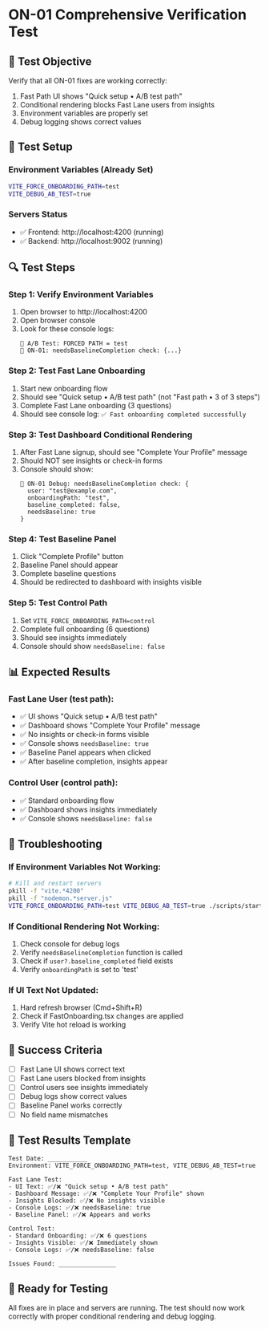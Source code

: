 # ON-01 Comprehensive Verification Test

## 🎯 **Test Objective**
Verify that all ON-01 fixes are working correctly:
1. Fast Path UI shows "Quick setup • A/B test path"
2. Conditional rendering blocks Fast Lane users from insights
3. Environment variables are properly set
4. Debug logging shows correct values

## 🧪 **Test Setup**

### **Environment Variables (Already Set)**
```bash
VITE_FORCE_ONBOARDING_PATH=test
VITE_DEBUG_AB_TEST=true
```

### **Servers Status**
- ✅ Frontend: http://localhost:4200 (running)
- ✅ Backend: http://localhost:9002 (running)

## 🔍 **Test Steps**

### **Step 1: Verify Environment Variables**
1. Open browser to http://localhost:4200
2. Open browser console
3. Look for these console logs:
   ```
   🧪 A/B Test: FORCED PATH = test
   🧪 ON-01: needsBaselineCompletion check: {...}
   ```

### **Step 2: Test Fast Lane Onboarding**
1. Start new onboarding flow
2. Should see "Quick setup • A/B test path" (not "Fast path • 3 of 3 steps")
3. Complete Fast Lane onboarding (3 questions)
4. Should see console log: `✅ Fast onboarding completed successfully`

### **Step 3: Test Dashboard Conditional Rendering**
1. After Fast Lane signup, should see "Complete Your Profile" message
2. Should NOT see insights or check-in forms
3. Console should show:
   ```
   🧪 ON-01 Debug: needsBaselineCompletion check: {
     user: "test@example.com",
     onboardingPath: "test",
     baseline_completed: false,
     needsBaseline: true
   }
   ```

### **Step 4: Test Baseline Panel**
1. Click "Complete Profile" button
2. Baseline Panel should appear
3. Complete baseline questions
4. Should be redirected to dashboard with insights visible

### **Step 5: Test Control Path**
1. Set `VITE_FORCE_ONBOARDING_PATH=control`
2. Complete full onboarding (6 questions)
3. Should see insights immediately
4. Console should show `needsBaseline: false`

## 📊 **Expected Results**

### **Fast Lane User (test path):**
- ✅ UI shows "Quick setup • A/B test path"
- ✅ Dashboard shows "Complete Your Profile" message
- ✅ No insights or check-in forms visible
- ✅ Console shows `needsBaseline: true`
- ✅ Baseline Panel appears when clicked
- ✅ After baseline completion, insights appear

### **Control User (control path):**
- ✅ Standard onboarding flow
- ✅ Dashboard shows insights immediately
- ✅ Console shows `needsBaseline: false`

## 🚨 **Troubleshooting**

### **If Environment Variables Not Working:**
```bash
# Kill and restart servers
pkill -f "vite.*4200"
pkill -f "nodemon.*server.js"
VITE_FORCE_ONBOARDING_PATH=test VITE_DEBUG_AB_TEST=true ./scripts/start-dev-stable.sh
```

### **If Conditional Rendering Not Working:**
1. Check console for debug logs
2. Verify `needsBaselineCompletion` function is called
3. Check if `user?.baseline_completed` field exists
4. Verify `onboardingPath` is set to 'test'

### **If UI Text Not Updated:**
1. Hard refresh browser (Cmd+Shift+R)
2. Check if FastOnboarding.tsx changes are applied
3. Verify Vite hot reload is working

## 🎯 **Success Criteria**

- [ ] Fast Lane UI shows correct text
- [ ] Fast Lane users blocked from insights
- [ ] Control users see insights immediately
- [ ] Debug logs show correct values
- [ ] Baseline Panel works correctly
- [ ] No field name mismatches

## 📝 **Test Results Template**

```
Test Date: ___________
Environment: VITE_FORCE_ONBOARDING_PATH=test, VITE_DEBUG_AB_TEST=true

Fast Lane Test:
- UI Text: ✅/❌ "Quick setup • A/B test path"
- Dashboard Message: ✅/❌ "Complete Your Profile" shown
- Insights Blocked: ✅/❌ No insights visible
- Console Logs: ✅/❌ needsBaseline: true
- Baseline Panel: ✅/❌ Appears and works

Control Test:
- Standard Onboarding: ✅/❌ 6 questions
- Insights Visible: ✅/❌ Immediately shown
- Console Logs: ✅/❌ needsBaseline: false

Issues Found: ________________
```

## 🚀 **Ready for Testing**

All fixes are in place and servers are running. The test should now work correctly with proper conditional rendering and debug logging. 